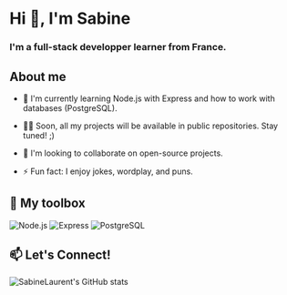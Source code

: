# Hi 👋, I'm Sabine

### I'm a **full-stack developper** learner from France.

## About me

- 🌱 I'm currently learning Node.js with Express and how to work with databases (PostgreSQL).

- 👨‍💻 Soon, all my projects will be available in public repositories. Stay tuned! ;)

- 👯 I'm looking to collaborate on open-source projects.



- ⚡ Fun fact: I enjoy jokes, wordplay, and puns.

## 🔧 My toolbox 

![Node.js](https://img.shields.io/badge/Node.js-339933?style=for-the-badge&logo=nodedotjs&logoColor=white)
![Express](https://img.shields.io/badge/Express-000000?style=for-the-badge&logo=express&logoColor=white)
![PostgreSQL](https://img.shields.io/badge/PostgreSQL-316192?style=for-the-badge&logo=postgresql&logoColor=white)


## 📫 Let's Connect!


![SabineLaurent's GitHub stats](https://github-readme-stats.vercel.app/api?username=sabinelaurent&theme=vision-friendly-dark&show_icons=true&include_all_commits=true)

